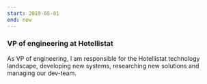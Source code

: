 ```yaml
---
start: 2019-05-01
end: now
---
```


### VP of engineering at Hotellistat

As VP of engineering, I am responsible for the Hotellistat technology landscape,
developing new systems, researching new solutions and managing our dev-team.
